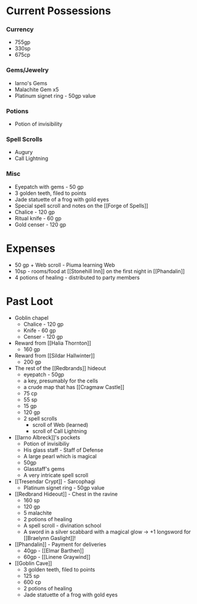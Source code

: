 # Current Possessions
### Currency
- 755gp
- 330sp
- 675cp
### Gems/Jewelry
- Iarno's Gems
- Malachite Gem x5
- Platinum signet ring - 50gp value
### Potions
- Potion of invisibility
### Spell Scrolls
- Augury
- Call Lightning
### Misc
- Eyepatch with gems - 50 gp
- 3 golden teeth, filed to points
- Jade statuette of a frog with gold eyes
- Special spell scroll and notes on the [[Forge of Spells]]
- Chalice - 120 gp
- Ritual knife - 60 gp
- Gold censer - 120 gp

# Expenses
- 50 gp + Web scroll - Piuma learning Web
- 10sp - rooms/food at [[Stonehill Inn]] on the first night in [[Phandalin]]
- 4 potions of healing - distributed to party members

# Past Loot
- Goblin chapel
	- Chalice - 120 gp
	- Knife - 60 gp
	- Censer - 120 gp
- Reward from [[Halia Thornton]]
	- 160 gp
- Reward from [[Sildar Hallwinter]]
	- 200 gp
- The rest of the [[Redbrands]] hideout
	- eyepatch - 50gp
	- a key, presumably for the cells
	- a crude map that has [[Cragmaw Castle]]
	- 75 cp
	- 55 sp
	- 15 gp
	- 120 gp
	- 2 spell scrolls
		- scroll of Web (learned)
		- scroll of Call Lightning
- [[Iarno Albreck]]'s pockets
	- Potion of invisibiliy
	- His glass staff - Staff of Defense
	- A large pearl which is magical
	- 50gp
	- Glasstaff's gems
	- A very intricate spell scroll
- [[Tresendar Crypt]] - Sarcophagi
	- Platinum signet ring - 50gp value
- [[Redbrand Hideout]] - Chest in the ravine
	- 160 sp
	- 120 gp
	- 5 malachite 
	- 2 potions of healing
	- A spell scroll - divination school
	- A sword in a silver scabbard with a magical glow -> +1 longsword for [[Braelynn Gaslight]]!
- [[Phandalin]] - Payment for deliveries
	- 40gp - [[Elmar Barthen]]
	- 60gp - [[Linene Graywind]]
- [[Goblin Cave]]
	- 3 golden teeth, filed to points
	- 125 sp
	- 600 cp
	- 2 potions of healing
	- Jade statuette of a frog with gold eyes
